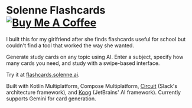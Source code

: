 # Solenne Flashcards [![Buy Me A Coffee](https://img.shields.io/badge/Buy%20Me%20a%20Coffee-ffdd00?&logo=buy-me-a-coffee&logoColor=black)](https://buymeacoffee.com/simonduchastel)

I built this for my girlfriend after she finds flashcards useful for school but couldn't find a tool that worked the way she wanted.

Generate study cards on any topic using AI. Enter a subject, specify how many cards you need, and study with a swipe-based interface.

Try it at [flashcards.solenne.ai](https://flashcards.solenne.ai).

Built with Kotlin Multiplatform, Compose Multiplatform, [Circuit](https://github.com/slackhq/circuit) (Slack's architecture framework), and [Koog](https://github.com/JetBrains/koog) (JetBrains' AI framework). Currently supports Gemini for card generation.

